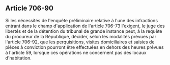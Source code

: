 Article 706-90
----
Si les nécessités de l'enquête préliminaire relative à l'une des infractions
entrant dans le champ d'application de l'article 706-73 l'exigent, le juge des
libertés et de la détention du tribunal de grande instance peut, à la requête du
procureur de la République, décider, selon les modalités prévues par l'article
706-92, que les perquisitions, visites domiciliaires et saisies de pièces à
conviction pourront être effectuées en dehors des heures prévues à l'article 59,
lorsque ces opérations ne concernent pas des locaux d'habitation.

